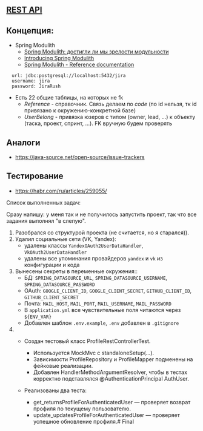 ## [REST API](http://localhost:8080/doc)

## Концепция:

- Spring Modulith
    - [Spring Modulith: достигли ли мы зрелости модульности](https://habr.com/ru/post/701984/)
    - [Introducing Spring Modulith](https://spring.io/blog/2022/10/21/introducing-spring-modulith)
    - [Spring Modulith - Reference documentation](https://docs.spring.io/spring-modulith/docs/current-SNAPSHOT/reference/html/)

```
  url: jdbc:postgresql://localhost:5432/jira
  username: jira
  password: JiraRush
```

- Есть 22 общие таблицы, на которых не fk
    - _Reference_ - справочник. Связь делаем по _code_ (по id нельзя, тк id привязано к окружению-конкретной базе)
    - _UserBelong_ - привязка юзеров с типом (owner, lead, ...) к объекту (таска, проект, спринт, ...). FK вручную будем
      проверять

## Аналоги

- https://java-source.net/open-source/issue-trackers

## Тестирование

- https://habr.com/ru/articles/259055/

Список выполненных задач:

Сразу напишу: у меня так и не получилось запустить проект, так что все задания выполнял "в слепую".
1. Разобрался со структурой проекта (не считается, но я старался)).
2. Удалил социальные сети (VK, Yandex):
    - удалены классы `YandexOAuth2UserDataHandler`, `VkOAuth2UserDataHandler`
    - удалены все упоминания провайдеров `yandex` и `vk` из конфигурации и кода
3. Вынесены секреты в переменные окружения::
    - БД: `SPRING_DATASOURCE_URL`, `SPRING_DATASOURCE_USERNAME`, `SPRING_DATASOURCE_PASSWORD`
    - OAuth: `GOOGLE_CLIENT_ID`, `GOOGLE_CLIENT_SECRET`, `GITHUB_CLIENT_ID`, `GITHUB_CLIENT_SECRET`
    - Почта: `MAIL_HOST`, `MAIL_PORT`, `MAIL_USERNAME`, `MAIL_PASSWORD`
    - В `application.yml` все чувствительные поля читаются через `${ENV_VAR}`
    - Добавлен шаблон `.env.example`, `.env` добавлен в `.gitignore`
5. - Создан тестовый класс ProfileRestControllerTest.
      -	Используется MockMvc с standaloneSetup(...).
      -	Зависимости ProfileRepository и ProfileMapper подменены на фейковые реализации.
      -	Добавлен HandlerMethodArgumentResolver, чтобы в тестах корректно подставлялся @AuthenticationPrincipal AuthUser.
   
    - Реализованы два теста:
      -	get_returnsProfileForAuthenticatedUser — проверяет возврат профиля по текущему пользователю.
      -	update_updatesProfileForAuthenticatedUser — проверяет успешное обновление профиля.# Final
